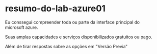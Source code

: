 # resumo-do-lab-azure01

Eu conssegui compreender toda ou parte da interface principal do microsoft azure.

Suas amplas capacidades e serviços disponibilizados gratuitos ou pago.

Além de tirar respostas sobre as opções em "Versão Previa"
